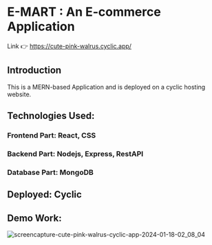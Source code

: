 # E-MART : An E-commerce Application
Link 👉 https://cute-pink-walrus.cyclic.app/

## Introduction 
This is a MERN-based Application and is deployed on a cyclic hosting website.

## Technologies Used:
### Frontend Part: React, CSS
### Backend Part: Nodejs, Express, RestAPI
### Database Part: MongoDB
## Deployed: Cyclic  

## Demo Work:
![screencapture-cute-pink-walrus-cyclic-app-2024-01-18-02_08_04](https://github.com/Nitish105/E-Mart--Ecommerce-MERN-App/assets/83354680/22e7403d-c49d-4136-a6aa-cdfcb0d63a12)
